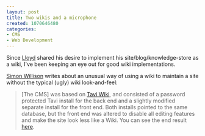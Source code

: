 ```yaml
--- 
layout: post
title: Two wikis and a microphone
created: 1070646480
categories: 
- CMS
- Web Development
---
```

<p>Since <a href="http://www.foolswisdom.com">Lloyd</a> shared his desire to implement his site/blog/knowledge-store as a wiki, I've been keeping an eye out for good wiki implementations.</p>

<p><a href="http://simon.incutio.com/archive/2003/12/05/simple">Simon Willison</a> writes about an unusual way of using a wiki to maintain a site without the typical (ugly) wiki look-and-feel:</p>

<blockquote>
[The CMS] was based on <a href="http://tavi.sourceforge.net/">Tavi Wiki</a>, and consisted of a password protected Tavi install for the back end and a slightly modified separate install for the front end. Both installs pointed to the same database, but the front end was altered to disable all editing features and make the site look less like a Wiki. You can see the end result <a href="http://simon.incutio.com/uni/scheme/">here</a>.
</blockquote>

